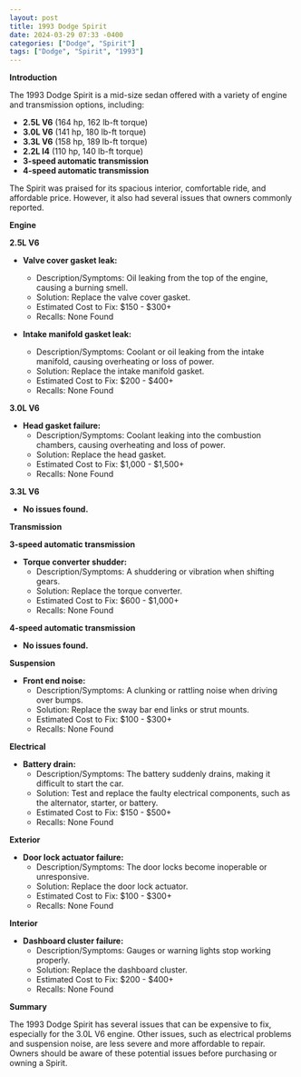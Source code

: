 ```yaml
---
layout: post
title: 1993 Dodge Spirit
date: 2024-03-29 07:33 -0400
categories: ["Dodge", "Spirit"]
tags: ["Dodge", "Spirit", "1993"]
---
```

**Introduction**

The 1993 Dodge Spirit is a mid-size sedan offered with a variety of engine and transmission options, including:

* **2.5L V6** (164 hp, 162 lb-ft torque)
* **3.0L V6** (141 hp, 180 lb-ft torque)
* **3.3L V6** (158 hp, 189 lb-ft torque)
* **2.2L I4** (110 hp, 140 lb-ft torque)
* **3-speed automatic transmission**
* **4-speed automatic transmission**

The Spirit was praised for its spacious interior, comfortable ride, and affordable price. However, it also had several issues that owners commonly reported.

**Engine**

**2.5L V6**

* **Valve cover gasket leak:**
    * Description/Symptoms: Oil leaking from the top of the engine, causing a burning smell.
    * Solution: Replace the valve cover gasket.
    * Estimated Cost to Fix: $150 - $300+
    * Recalls: None Found

* **Intake manifold gasket leak:**
    * Description/Symptoms: Coolant or oil leaking from the intake manifold, causing overheating or loss of power.
    * Solution: Replace the intake manifold gasket.
    * Estimated Cost to Fix: $200 - $400+
    * Recalls: None Found

**3.0L V6**

* **Head gasket failure:**
    * Description/Symptoms: Coolant leaking into the combustion chambers, causing overheating and loss of power.
    * Solution: Replace the head gasket.
    * Estimated Cost to Fix: $1,000 - $1,500+
    * Recalls: None Found

**3.3L V6**

* **No issues found.**

**Transmission**

**3-speed automatic transmission**

* **Torque converter shudder:**
    * Description/Symptoms: A shuddering or vibration when shifting gears.
    * Solution: Replace the torque converter.
    * Estimated Cost to Fix: $600 - $1,000+
    * Recalls: None Found

**4-speed automatic transmission**

* **No issues found.**

**Suspension**

* **Front end noise:**
    * Description/Symptoms: A clunking or rattling noise when driving over bumps.
    * Solution: Replace the sway bar end links or strut mounts.
    * Estimated Cost to Fix: $100 - $300+
    * Recalls: None Found

**Electrical**

* **Battery drain:**
    * Description/Symptoms: The battery suddenly drains, making it difficult to start the car.
    * Solution: Test and replace the faulty electrical components, such as the alternator, starter, or battery.
    * Estimated Cost to Fix: $150 - $500+
    * Recalls: None Found

**Exterior**

* **Door lock actuator failure:**
    * Description/Symptoms: The door locks become inoperable or unresponsive.
    * Solution: Replace the door lock actuator.
    * Estimated Cost to Fix: $100 - $300+
    * Recalls: None Found

**Interior**

* **Dashboard cluster failure:**
    * Description/Symptoms: Gauges or warning lights stop working properly.
    * Solution: Replace the dashboard cluster.
    * Estimated Cost to Fix: $200 - $400+
    * Recalls: None Found

**Summary**

The 1993 Dodge Spirit has several issues that can be expensive to fix, especially for the 3.0L V6 engine. Other issues, such as electrical problems and suspension noise, are less severe and more affordable to repair. Owners should be aware of these potential issues before purchasing or owning a Spirit.
